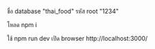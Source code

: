 ชื่อ database "thai_food"
รหัส root "1234"

โหลด npm i

ใช้ npm run dev
เปิด browser http://localhost:3000/
